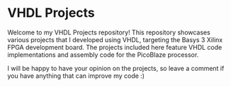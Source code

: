 # VHDL Projects

Welcome to my VHDL Projects repository!
This repository showcases various projects that I developed using VHDL, targeting the Basys 3 Xilinx FPGA development board.
The projects included here feature VHDL code implementations and assembly code for the PicoBlaze processor.

I will be happy to have your opinion on the projects, so leave a comment if you have anything that can improve my code :)
